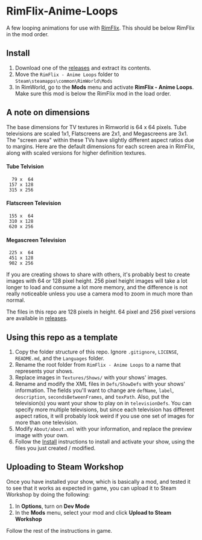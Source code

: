 # RimFlix-Anime-Loops
A few looping animations for use with [RimFlix](https://github.com/ritsu/RimFlix). This should be below RimFlix in the mod order.

## Install
1. Download one of the [releases](https://github.com/ritsu/RimFlix-Anime-Loops/releases) and extract its contents.
2. Move the `RimFlix - Anime Loops` folder to `Steam\steamapps\common\RimWorld\Mods`
3. In RimWorld, go to the **Mods** menu and activate **RimFlix - Anime Loops**.
Make sure this mod is below the RimFlix mod in the load order.

## A note on dimensions
The base dimensions for TV textures in Rimworld is 64 x 64 pixels. Tube televisions are scaled 1x1, Flatscreens are 2x1, and Megascreens are 3x1. The "screen area" within these TVs have slightly different aspect ratios due to margins. Here are the default dimensions for each screen area in RimFlix, along with scaled versions for higher definition textures.

#### Tube Telvision
      79 x  64
     157 x 128
     315 x 256
    
#### Flatscreen Television
     155 x  64
     310 x 128
     620 x 256
    
#### Megascreen Television
     225 x  64
     451 x 128
     902 x 256

If you are creating shows to share with others, it's probably best to create images with 64 or 128 pixel height. 256 pixel height images will take a lot longer to load and consume a lot more memory, and the difference is not really noticeable unless you use a camera mod to zoom in much more than normal.

The files in this repo are 128 pixels in height. 64 pixel and 256 pixel versions are available in [releases](https://github.com/ritsu/RimFlix-Anime-Loops/releases).

## Using this repo as a template
1. Copy the folder structure of this repo. Ignore `.gitignore`, `LICENSE`, `README.md`, and the `Languages` folder.
2. Rename the root folder from `RimFlix - Anime Loops` to a name that represents your shows.
3. Replace images in `Textures/Shows/` with your shows' images.
4. Rename and modify the XML files in `Defs/ShowDefs` with your shows' information. The fields you'll want to change are `defName`, `label`, `description`, `secondsBetweenFrames`, and `texPath`. Also, put the television(s) you want your show to play on in `televisionDefs`. You can specify more multiple televisions, but since each television has different aspect ratios, it will probably look weird if you use one set of images for more than one television.
5. Modify `About/about.xml` with your information, and replace the preview image with your own.
6. Follow the [Install](#install) instructions to install and activate your show, using the files you just created / modified. 

## Uploading to Steam Workshop
Once you have installed your show, which is basically a mod, and tested it to see that it works as expected in game, you can upload it to Steam Workshop by doing the following:

1. In **Options**, turn on **Dev Mode** 
2. In the **Mods** menu, select your mod and click **Upload to Steam Workshop**

Follow the rest of the instructions in game.

